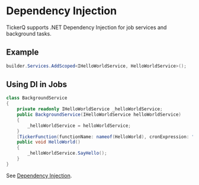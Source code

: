 # Dependency Injection

TickerQ supports .NET Dependency Injection for job services and background tasks.

## Example
```csharp
builder.Services.AddScoped<IHelloWorldService, HelloWorldService>();
```

## Using DI in Jobs
```csharp
class BackgroundService
{
    private readonly IHelloWorldService _helloWorldService;
    public BackgroundService(IHelloWorldService helloWorldService)
    {
        _helloWorldService = helloWorldService;
    }
    [TickerFunction(functionName: nameof(HelloWorld), cronExpression: "* * * * *")]
    public void HelloWorld()
    {
        _helloWorldService.SayHello();
    }
}
```

See [Dependency Injection](https://tickerq.arcenox.com/intro/dependency-injection.html).
